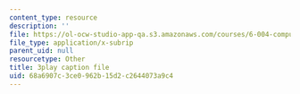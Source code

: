 ```yaml
---
content_type: resource
description: ''
file: https://ol-ocw-studio-app-qa.s3.amazonaws.com/courses/6-004-computation-structures-spring-2017/68a6907c3ce0962b15d2c2644073a9c4_00KTZ7t_rWw.srt
file_type: application/x-subrip
parent_uid: null
resourcetype: Other
title: 3play caption file
uid: 68a6907c-3ce0-962b-15d2-c2644073a9c4
---
```

